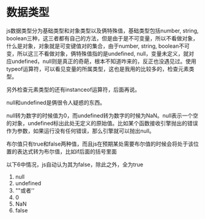 # 数据类型

js数据类型分为基础类型和对象类型以及俩特殊值，基础类型包括number, string, boolean三种，这三者都有自己的方法，但是由于是不可变量，所以不看做对象，什么是对象，对象就是可变键值对的集合，由于number, string, boolean不可变，所以这三不看做对象，俩特殊值指的是undefined, null，变量未定义，就对应undefined，null则是真正的奇葩，根本不知道咋来的，反正也没遇见过。使用typeof运算符，可以看见变量的所属类型，这也是我用的比较多的，检查元素类型。

另外检查元素类型的还有instanceof运算符，后面再说。

null和undefined是俩很令人疑惑的东西。

null转为数字的时候值为0，而undefined转为数字的时候为NaN。null表示一个空的对象，undefined标出此处无定义的原始值。比如某个函数接收引擎抛出的错误作为参数，如果运行没有任何错误，那么引擎就可以抛出null。

布尔值只有true和false两种值，而且js在预期某处需要布尔值的时候会将处于该位置的表达式转为布尔值，比如if后面的括号里面

以下6中情况，js自动认为其为false，除此之外，全为true

1. null
2. undefined
3. ""或者''
4. 0
5. NaN
6. false

